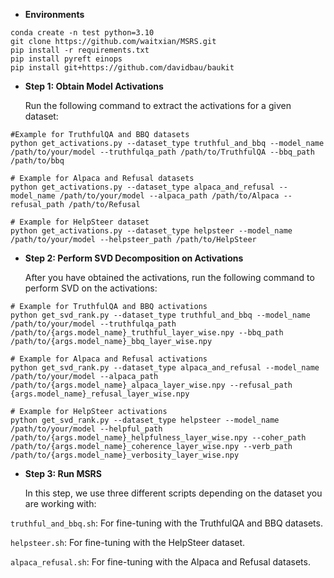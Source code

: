 * **Environments**

```
conda create -n test python=3.10
git clone https://github.com/waitxian/MSRS.git
pip install -r requirements.txt
pip install pyreft einops 
pip install git+https://github.com/davidbau/baukit
```

* **Step 1: Obtain Model Activations**

  Run the following command to extract the activations for a given dataset:

```
#Example for TruthfulQA and BBQ datasets
python get_activations.py --dataset_type truthful_and_bbq --model_name /path/to/your/model --truthfulqa_path /path/to/TruthfulQA --bbq_path /path/to/bbq

# Example for Alpaca and Refusal datasets
python get_activations.py --dataset_type alpaca_and_refusal --model_name /path/to/your/model --alpaca_path /path/to/Alpaca --refusal_path /path/to/Refusal

# Example for HelpSteer dataset
python get_activations.py --dataset_type helpsteer --model_name /path/to/your/model --helpsteer_path /path/to/HelpSteer
```

* **Step 2: Perform SVD Decomposition on Activations**

  After you have obtained the activations, run the following command to perform SVD on the activations:

```
# Example for TruthfulQA and BBQ activations
python get_svd_rank.py --dataset_type truthful_and_bbq --model_name /path/to/your/model --truthfulqa_path /path/to/{args.model_name}_truthful_layer_wise.npy --bbq_path /path/to/{args.model_name}_bbq_layer_wise.npy

# Example for Alpaca and Refusal activations
python get_svd_rank.py --dataset_type alpaca_and_refusal --model_name /path/to/your/model --alpaca_path /path/to/{args.model_name}_alpaca_layer_wise.npy --refusal_path {args.model_name}_refusal_layer_wise.npy

# Example for HelpSteer activations
python get_svd_rank.py --dataset_type helpsteer --model_name /path/to/your/model --helpful_path /path/to/{args.model_name}_helpfulness_layer_wise.npy --coher_path /path/to/{args.model_name}_coherence_layer_wise.npy --verb_path /path/to/{args.model_name}_verbosity_layer_wise.npy
```

* **Step 3: Run MSRS**

  In this step, we use three different scripts depending on the dataset you are working with:

`truthful_and_bbq.sh`: For fine-tuning with the TruthfulQA and BBQ datasets.

`helpsteer.sh`: For fine-tuning with the HelpSteer dataset.

`alpaca_refusal.sh`: For fine-tuning with the Alpaca and Refusal datasets.